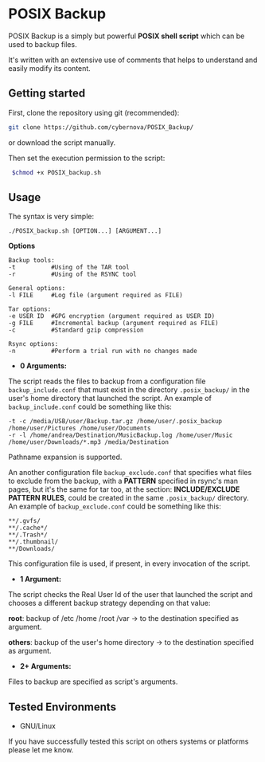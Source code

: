 # POSIX Backup

POSIX Backup is a simply but powerful **POSIX shell script** which can be used to backup files.

It's written with an extensive use of comments that helps to understand and easily modify its content.

## Getting started

First, clone the repository using git (recommended):

```bash
git clone https://github.com/cybernova/POSIX_Backup/
```

or download the script manually.

Then set the execution permission to the script:

```bash
 $chmod +x POSIX_backup.sh
```

## Usage

The syntax is very simple:

```
./POSIX_backup.sh [OPTION...] [ARGUMENT...]
```

**Options**

```
Backup tools:
-t          #Using of the TAR tool
-r          #Using of the RSYNC tool

General options:
-l FILE     #Log file (argument required as FILE)		

Tar options:
-e USER ID  #GPG encryption (argument required as USER ID)	
-g FILE     #Incremental backup (argument required as FILE)
-c 	        #Standard gzip compression

Rsync options:
-n          #Perform a trial run with no changes made
```
    
* **0 Arguments:**

The script reads the files to backup from a configuration file `backup_include.conf` that must exist in the directory `.posix_backup/` in the user's home directory that launched the script.
An example of `backup_include.conf` could be something like this:

```
-t -c /media/USB/user/Backup.tar.gz /home/user/.posix_backup /home/user/Pictures /home/user/Documents
-r -l /home/andrea/Destination/MusicBackup.log /home/user/Music /home/user/Downloads/*.mp3 /media/Destination
```
Pathname expansion is supported.

An another configuration file `backup_exclude.conf` that specifies what files to exclude from the backup, with a **PATTERN** specified in rsync's man pages, but it's the same for tar too, at the section: **INCLUDE/EXCLUDE PATTERN RULES**, could be created in the same `.posix_backup/` directory.
An example of `backup_exclude.conf` could be something like this:
 
 ```
**/.gvfs/
**/.cache*/
**/.Trash*/
**/.thumbnail/
**/Downloads/
```
This configuration file is used, if present, in every invocation of the script.

* **1 Argument:**

The script checks the Real User Id of the user that launched the script and chooses a different backup strategy depending on that value:

  **root**: backup of /etc /home /root /var -> to the destination specified as argument.

  **others**: backup of the user's  home directory -> to the destination specified as argument.

* **2+ Arguments:**

Files to backup are specified as script's arguments.

## Tested Environments

* GNU/Linux

If you have successfully tested this script on others systems or platforms please let me know.
